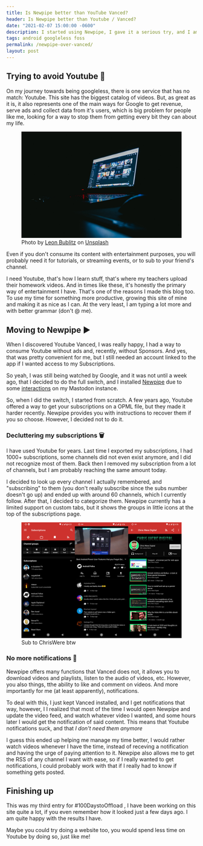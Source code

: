 ```yaml
---
title: Is Newpipe better than YouTube Vanced?
header: Is Newpipe better than Youtube / Vanced?
date: "2021-02-07 15:00:00 -0600"
description: I started using Newpipe, I gave it a serious try, and I am sharing some of the things I did to deal with its shortcomings
tags: android googleless foss
permalink: /newpipe-over-vanced/
layout: post
---
```


## Trying to avoid Youtube 🎥

On my journey towards being googleless, there is one service that has no match: Youtube. This site has the biggest catalog of videos. But, as great as it is, it also represents one of the main ways for Google to get revenue, serve ads and collect data from it's users, which is  big problem for people like me, looking for a way to stop them from getting every bit they can about my life.

<figure>
  <img alt="Youtube on a laptop in the dark" src="/assets/images/blogs/2021-02-07/youtube.jpg" />
  <figcaption><span>Photo by <a href="https://unsplash.com/@leon_bublitz?utm_source=unsplash&amp;utm_medium=referral&amp;utm_content=creditCopyText">Leon Bublitz</a> on <a href="https://unsplash.com/?utm_source=unsplash&amp;utm_medium=referral&amp;utm_content=creditCopyText">Unsplash</a></span> </figcaption>
</figure>
Even if you don't consume its content with entertainment purposes, you will probably need it for tutorials, or streaming events, or to sub to your friend's channel.

I need Youtube, that's how I learn stuff, that's where my teachers upload their homework videos. And in times like these, it's honestly the primary way of entertainment I have.
That's one of the reasons I made this blog too. To use my time for something more productive, growing this site of mine and making it as nice as I can. At the very least, I am typing a lot more and with better grammar (don't @ me).

## Moving to Newpipe ▶️ 

When I discovered Youtube Vanced, I was really happy, I had a way to consume Youtube without ads and, recently, without Sponsors. And yes, that was pretty convenient for me, but I still needed an account linked to the app if I wanted access to my Subscriptions.

So yeah, I was still being watched by Google, and it was not until a week ago, that I decided to do the full switch, and I installed [Newpipe](https://newpipe.net/) due to some [interactions](https://fosstodon.org/@joeligj12/105647071925704720) on my Mastodon instance.

So, when I did the switch, I started from scratch. A few years ago, Youtube offered a way to get your subscriptions on a OPML file, but they made it harder recently. Newpipe provides you with instructions to recover them if you so choose. However, I decided not to do it.

### Decluttering my subscriptions 🗑️ 

I have used Youtube for years. Last time I exported my subscriptions, I had 1000+ subscriptions, some channels did not even exist anymore, and I did not recognize most of them. Back then I removed my subscription from a lot of channels, but I am probably reaching the same amount today. 

I decided to look up every channel I actually remembered, and "subscribing" to them (you don't really subscribe since the subs number doesn't go up) and ended up with around 60 channels, which I currently follow. 
After that, I decided to categorize them. Newpipe currently has a limited support on custom tabs, but it shows the groups in little icons at the top of the subscriptions page.



<figure>
  <img alt="Youtube on a laptop in the dark" src="/assets/images/blogs/2021-02-07/newpipe.jpg" />
  <figcaption>Sub to ChrisWere btw </figcaption>
</figure>

### No more notifications 🔔 

Newpipe offers many functions that Vanced does not, it allows you to download videos and playlists, listen to the audio of videos, etc. However, you also things, tthe ability to like and comment on videos. And more importantly for me (at least apparently), notifications.

To deal with this, I just kept Vanced installed, and I get notifications that way, however, I I realized that most of the time I would open Newpipe and update the video feed, and watch whatever video I wanted, and some hours later I would get the notification of said content. This means that Youtube notifications suck, and that *I don't need them anymore*

I guess this ended up helping me manage my time better, I would rather watch videos whenever I have the time, instead of receving a notification and having the urge of paying attention to it. Newpipe also allows me to get the RSS of any channel I want with ease, so if I really wanted to get notifications, I could probably work with that if I really had to know if something gets posted.

## Finishing up

This was my third entry for #100DaystoOffload , I have been working on this site quite a lot, if you even remember how it looked just a few days ago. I am quite happy with the results I have.

Maybe you could try doing a website too, you would spend less time on Youtube by doing so, just like me!




